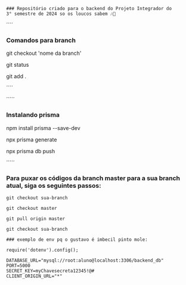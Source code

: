 ````
### Repositório criado para o backend do Projeto Integrador do 
3° semestre de 2024 so os loucos sabem 🎶🎵

````

´´´´
### Comandos para branch 

git checkout 'nome da branch'

git status

git add .


 
´´´´



´´´´´
 ### Instalando prisma 

npm install prisma --save-dev

npx prisma generate

npx prisma db push


´´´´´
### Para puxar os códigos da branch master para a sua branch atual, siga os seguintes passos:

`````
git checkout sua-branch

git checkout master

git pull origin master

git checkout sua-branch

### exemplo de env pq o gustavo é imbecil pinto mole:

require('dotenv').config();

DATABASE_URL="mysql://root:aluno@localhost:3306/backend_db"
PORT=5000
SECRET_KEY=myChavesecreta12345!@#
CLIENT_ORIGIN_URL="*"


`````

